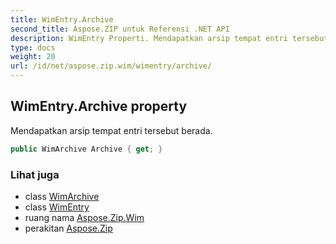 ```yaml
---
title: WimEntry.Archive
second_title: Aspose.ZIP untuk Referensi .NET API
description: WimEntry Properti. Mendapatkan arsip tempat entri tersebut berada.
type: docs
weight: 20
url: /id/net/aspose.zip.wim/wimentry/archive/
---
```

## WimEntry.Archive property

Mendapatkan arsip tempat entri tersebut berada.

```csharp
public WimArchive Archive { get; }
```

### Lihat juga

* class [WimArchive](../../wimarchive/)
* class [WimEntry](../)
* ruang nama [Aspose.Zip.Wim](../../wimentry/)
* perakitan [Aspose.Zip](../../../)


